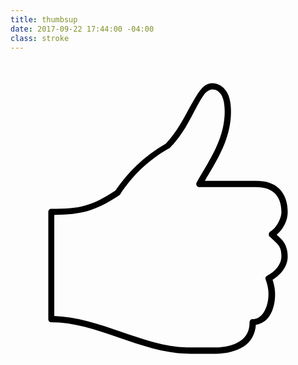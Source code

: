 ```yaml
---
title: thumbsup
date: 2017-09-22 17:44:00 -04:00
class: stroke
---
```

<svg version="1.1"
	 id="Layer_1" xmlns:cc="http://creativecommons.org/ns#" xmlns:dc="http://purl.org/dc/elements/1.1/" xmlns:inkscape="http://www.inkscape.org/namespaces/inkscape" xmlns:rdf="http://www.w3.org/1999/02/22-rdf-syntax-ns#" xmlns:sodipodi="http://sodipodi.sourceforge.net/DTD/sodipodi-0.dtd" xmlns:svg="http://www.w3.org/2000/svg"
	 xmlns="http://www.w3.org/2000/svg" xmlns:xlink="http://www.w3.org/1999/xlink" x="0px" y="0px" viewBox="0 0 100 100"
	 style="enable-background:new 0 0 100 100;" xml:space="preserve">
<g transform="translate(0,-952.36218)">
	<path d="M64,959.4c-1.6,0-2.8,1-3.8,2.3s-2,3.1-3.1,5c-2.1,3.9-4.5,8.5-7.8,11.9l0,0c-6.9,4-12,9-16,14.9c-7.6,5-11.2,5.8-20.3,5.8
		c-0.6,0-1,0.4-1,1v34c0,0.6,0.4,1,1,1c7.1,0,14.2,2.4,21.5,4.9s14.7,5.1,22.5,5.1h8c3.6,0,6.8-0.8,9.2-2.4c2.2-1.5,3.5-3.9,3.7-6.8
		c1.8-0.3,3.3-1.3,4.3-2.8c1.2-1.8,1.8-4.2,1.8-6.9c0-2-0.5-3.6-0.8-4.6c2.6-1.6,4.8-4.2,4.8-7.4c0-1.9-0.5-3.4-1.3-4.6
		c-0.6-0.9-1.4-1.6-2.2-2.3c2.2-1.8,3.5-4.6,3.5-7.1c0-3.2-0.9-5.7-2.7-7.5s-4.3-2.5-7.3-2.5H61.7c3.8-6.5,8.3-13.3,8.3-22
		c0-2.5-0.4-4.7-1.4-6.3S66,959.4,64,959.4z M64,961.4c1.4,0,2.2,0.6,2.9,1.7s1.1,3,1.1,5.3c0,8.6-4.8,15.4-8.9,22.5
		c-0.3,0.5-0.1,1.1,0.4,1.4c0.2,0.1,0.3,0.1,0.5,0.1h18c2.6,0,4.6,0.7,5.9,2c1.3,1.3,2.1,3.2,2.1,6c0,0,0,0,0,0
		c0,1.9-1.6,5.1-3.5,6.1c-0.5,0.3-0.6,0.9-0.4,1.4c0,0.1,0.1,0.2,0.2,0.2c1.2,1.1,2.1,1.9,2.8,2.8c0.6,0.9,0.9,1.8,0.9,3.5
		c0,2.5-2,4.8-4.5,6.1c-0.5,0.2-0.7,0.8-0.5,1.2c0.2,0.6,0.9,2.5,0.9,4.6c0,2.3-0.6,4.4-1.5,5.8s-2.1,2.2-3.5,2.2c-0.6,0-1,0.4-1,1
		c0,2.7-1,4.6-2.9,5.9c-1.9,1.3-4.7,2.1-8.1,2.1h-8c-7.3,0-14.5-2.5-21.8-5c-7-2.4-14-4.8-21.2-5v-32.1c8.5-0.1,13-1.2,20.6-6.2
		c0.1-0.1,0.2-0.2,0.3-0.3c3.9-5.9,8.8-10.8,15.7-14.7c0.1,0,0.2-0.1,0.2-0.2c3.7-3.7,6.1-8.5,8.1-12.3c1-1.9,2-3.6,2.9-4.8
		C62.6,961.8,63.4,961.4,64,961.4z"/>
</g>
</svg>
